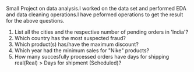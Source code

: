 Small Project on data analysis.I worked on the data set and performed EDA and data cleaning operations.I have peformed operations to get the result for the above questions. 

1.	List all the cities and the respective number of pending orders in 'India'?
2.	Which country has the most suspected fraud?
3.	Which product(s) has/have the maximum discount?
4.	Which year had the minimum sales for "Nike" products?
5.	How many succesfully processed orders have days for shipping real(Real) > Days for shipment (Scheduled)?	
